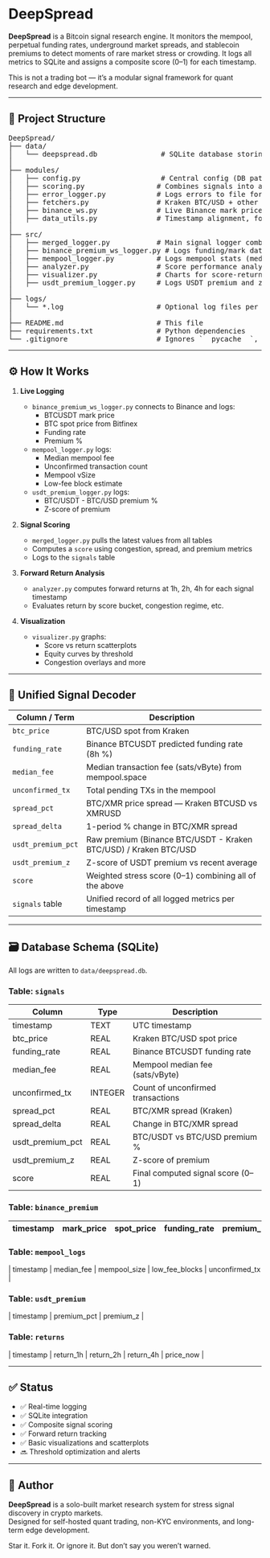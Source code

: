 # DeepSpread

**DeepSpread** is a Bitcoin signal research engine. It monitors the mempool, perpetual funding rates, underground market spreads, and stablecoin premiums to detect moments of rare market stress or crowding. It logs all metrics to SQLite and assigns a composite score (0–1) for each timestamp.

This is not a trading bot — it’s a modular signal framework for quant research and edge development.

---

## 🔧 Project Structure

<pre>DeepSpread/
├── data/
│   └── deepspread.db               # SQLite database storing all logged data
│
├── modules/
│   ├── config.py                   # Central config (DB path, thresholds, etc.)
│   ├── scoring.py                 # Combines signals into a composite score
│   ├── error_logger.py            # Logs errors to file for debugging
│   ├── fetchers.py                # Kraken BTC/USD + other API fetchers
│   ├── binance_ws.py              # Live Binance mark price + funding WebSocket
│   ├── data_utils.py              # Timestamp alignment, forward returns, etc.
│
├── src/
│   ├── merged_logger.py           # Main signal logger combining all inputs
│   ├── binance_premium_ws_logger.py # Logs funding/mark data from Binance
│   ├── mempool_logger.py          # Logs mempool stats (median fee, tx count, etc.)
│   ├── analyzer.py                # Score performance analysis, return buckets
│   ├── visualizer.py              # Charts for score-return relationships
│   ├── usdt_premium_logger.py     # Logs USDT premium and z-score
│
├── logs/
│   └── *.log                      # Optional log files per module
│
├── README.md                      # This file
├── requirements.txt               # Python dependencies
└── .gitignore                     # Ignores `__pycache__`, `.db`, `.log`, etc.
</pre>

---

## ⚙️ How It Works

1. **Live Logging**
   - `binance_premium_ws_logger.py` connects to Binance and logs:
     - BTCUSDT mark price
     - BTC spot price from Bitfinex
     - Funding rate
     - Premium %
   - `mempool_logger.py` logs:
     - Median mempool fee
     - Unconfirmed transaction count
     - Mempool vSize
     - Low-fee block estimate
   - `usdt_premium_logger.py` logs:
     - BTC/USDT - BTC/USD premium %
     - Z-score of premium

2. **Signal Scoring**
   - `merged_logger.py` pulls the latest values from all tables
   - Computes a `score` using congestion, spread, and premium metrics
   - Logs to the `signals` table

3. **Forward Return Analysis**
   - `analyzer.py` computes forward returns at 1h, 2h, 4h for each signal timestamp
   - Evaluates return by score bucket, congestion regime, etc.

4. **Visualization**
   - `visualizer.py` graphs:
     - Score vs return scatterplots
     - Equity curves by threshold
     - Congestion overlays and more

---

## 🧠 Unified Signal Decoder

| Column / Term      | Description                                                      |
|--------------------|------------------------------------------------------------------|
| `btc_price`        | BTC/USD spot from Kraken                                         |
| `funding_rate`     | Binance BTCUSDT predicted funding rate (8h %)                    |
| `median_fee`       | Median transaction fee (sats/vByte) from mempool.space           |
| `unconfirmed_tx`   | Total pending TXs in the mempool                                 |
| `spread_pct`       | BTC/XMR price spread — Kraken BTCUSD vs XMRUSD                   |
| `spread_delta`     | 1-period % change in BTC/XMR spread                              |
| `usdt_premium_pct` | Raw premium (Binance BTC/USDT - Kraken BTC/USD) / Kraken BTC/USD |
| `usdt_premium_z`   | Z-score of USDT premium vs recent average                        |
| `score`            | Weighted stress score (0–1) combining all of the above           |
| `signals` table    | Unified record of all logged metrics per timestamp               |

---

## 🗃️ Database Schema (SQLite)

All logs are written to `data/deepspread.db`.

### Table: `signals`
| Column             | Type    | Description                                          |
|--------------------|---------|------------------------------------------------------|
| timestamp          | TEXT    | UTC timestamp                                        |
| btc_price          | REAL    | Kraken BTC/USD spot price                            |
| funding_rate       | REAL    | Binance BTCUSDT funding rate                         |
| median_fee         | REAL    | Mempool median fee (sats/vByte)                      |
| unconfirmed_tx     | INTEGER | Count of unconfirmed transactions                    |
| spread_pct         | REAL    | BTC/XMR spread (Kraken)                              |
| spread_delta       | REAL    | Change in BTC/XMR spread                             |
| usdt_premium_pct   | REAL    | BTC/USDT vs BTC/USD premium %                        |
| usdt_premium_z     | REAL    | Z-score of premium                                   |
| score              | REAL    | Final computed signal score (0–1)                    |

### Table: `binance_premium`
| timestamp     | mark_price | spot_price | funding_rate | premium_pct |
|---------------|------------|------------|---------------|-------------|

### Table: `mempool_logs`
| timestamp     | median_fee | mempool_size | low_fee_blocks | unconfirmed_tx |

### Table: `usdt_premium`
| timestamp     | premium_pct | premium_z |

### Table: `returns`
| timestamp     | return_1h | return_2h | return_4h | price_now |

---

## ✅ Status

- ✅ Real-time logging
- ✅ SQLite integration
- ✅ Composite signal scoring
- ✅ Forward return tracking
- ✅ Basic visualizations and scatterplots
- 🔜 Threshold optimization and alerts

---

## 👤 Author

**DeepSpread** is a solo-built market research system for stress signal discovery in crypto markets.  
Designed for self-hosted quant trading, non-KYC environments, and long-term edge development.

Star it. Fork it. Or ignore it. But don’t say you weren’t warned.
